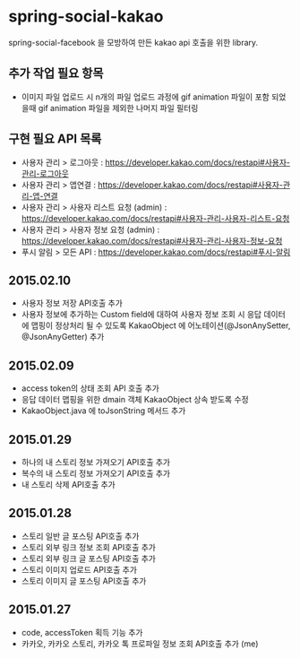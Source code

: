 # spring-social-kakao
spring-social-facebook 을 모방하여 만든 kakao api 호출을 위한 library.

추가 작업 필요 항목
------------------------------------------------------
- 이미지 파일 업로드 시 n개의 파일 업로드 과정에 gif animation 파일이 포함 되었을때 gif animation 파일을 제외한 나머지 파일 필터링

구현 필요 API 목록
------------------------------------------------------
- 사용자 관리 > 로그아웃 : https://developer.kakao.com/docs/restapi#사용자-관리-로그아웃
- 사용자 관리 > 앱연결 : https://developer.kakao.com/docs/restapi#사용자-관리-앱-연결
- 사용자 관리 > 사용자 리스트 요청 (admin) : https://developer.kakao.com/docs/restapi#사용자-관리-사용자-리스트-요청
- 사용자 관리 > 사용자 정보 요청 (admin) : https://developer.kakao.com/docs/restapi#사용자-관리-사용자-정보-요청
- 푸시 알림 > 모든 API : https://developer.kakao.com/docs/restapi#푸시-알림

2015.02.10
------------------------------------------------------
- 사용자 정보 저장 API호출 추가
- 사용자 정보에 추가하는 Custom field에 대하여 사용자 정보 조회 시 응답 데이터에 맵핑이 정상처리 될 수 있도록 KakaoObject 에 어노테이션(@JsonAnySetter, @JsonAnyGetter) 추가

2015.02.09
------------------------------------------------------
- access token의 상태 조회 API 호출 추가
- 응답 데이터 맵핑을 위한 dmain 객체 KakaoObject 상속 받도록 수정
- KakaoObject.java 에 toJsonString 메서드 추가

2015.01.29
------------------------------------------------------
- 하나의 내 스토리 정보 가져오기 API호출 추가
- 복수의 내 스토리 정보 가져오기 API호출 추가
- 내 스토리 삭제 API호출 추가

2015.01.28
------------------------------------------------------
- 스토리 일반 글 포스팅 API호출 추가
- 스토리 외부 링크 정보 조회 API호출 추가
- 스토리 외부 링크 글 포스팅 API호출 추가
- 스토리 이미지 업로드 API호출 추가
- 스토리 이미지 글 포스팅 API호출 추가

2015.01.27
------------------------------------------------------
- code, accessToken 획득 기능 추가
- 카카오, 카카오 스토리, 카카오 톡 프로파일 정보 조회 API호출 추가 (me)
